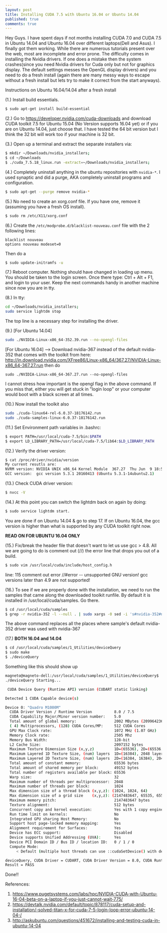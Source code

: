 ```yaml
---
layout: post
title: Installing CUDA 7.5 with Ubuntu 16.04 or Ubuntu 14.04
published: true
comments: true
---
```


Hey Guys. I have spent days if not months installing CUDA 7.0 and CUDA 7.5 in Ubuntu 14.04 and Ubuntu 16.04 over different laptops(Dell and Asus). I finally got them working. While there are numerous tutorials present over the web, most are incomplete and error prone. The difficulty comes in installing the Nvidia drivers. If one does a mistake then the system crashes(since you need Nvidia drivers for Cuda only but not for graphics display. The default settings messes the OpenGL display drivers) and you need to do a fresh install (again there are many messy ways to escape without a fresh install but lets try to make it correct from the start anyways).

Instructions on Ubuntu 16.04/14.04 after a fresh install

(1.) Install build essentials.

```sh
$ sudo apt-get install build-essential
```

(2.) Go to <https://developer.nvidia.com/cuda-downloads> and download CUDA toolkit 7.5 for Ubuntu 15.04 (No Version supports 16.04 yet) or if you are on Ubuntu 14.04, just choose that. I have tested the 64 bit version but I think the 32 bit will work too if your machine is 32 bit.

(3.) Open up a terminal and extract the separate installers via:

```sh
$ mkdir ~/Downloads/nvidia_installers;
$ cd ~/Downloads
$ ./cuda_7.5.18_linux.run -extract=~/Downloads/nvidia_installers;
```

(4.) Completely uninstall anything in the ubuntu repositories with `nvidia-*`. I used synaptic and did a purge, AKA completely uninstall programs and configuration.

```sh
$ sudo apt-get --purge remove nvidia-*
```

(5.) No need to create an xorg.conf file. If you have one, remove it (assuming you have a fresh OS install).

```sh
$ sudo rm /etc/X11/xorg.conf
```

(6.) Create the `/etc/modprobe.d/blacklist-nouveau.conf` file with the 2 following lines:

```
blacklist nouveau
options nouveau modeset=0
```

Then do a

```sh
$ sudo update-initramfs -u
```

(7.) Reboot computer. Nothing should have changed in loading up menu. You should be taken to the login screen. Once there type: Ctrl + Alt + F1, and login to your user. Keep the next commands handy in another machine since now you are in tty.

(8.) In tty:

```sh
cd ~/Downloads/nvidia_installers;
sudo service lightdm stop
```

The top line is a necessary step for installing the driver.

(9.) [For Ubuntu 14.04]

```sh
sudo ./NVIDIA-Linux-x86_64-352.39.run --no-opengl-files
```

[For Ubuntu 16.04] --> Download nvidia-367 instead of the default nvidia-352 that comes with the toolkit from here: <http://in.download.nvidia.com/XFree86/Linux-x86_64/367.27/NVIDIA-Linux-x86_64-367.27.run> then do

```
sudo ./NVIDIA-Linux-x86_64-367.27.run --no-opengl-files
```

I cannot stress how important is the opengl flag in the above command. If you miss that, either you will get stuck in "login loop" or your computer would boot with a black screen at all times.

(10.) Now install the toolkit also

```sh
sudo ./cuda-linux64-rel-6.0.37-18176142.run
sudo ./cuda-samples-linux-6.0.37-18176142.run
```

(11.) Set Environment path variables in .bashrc:

```sh
$ export PATH=/usr/local/cuda-7.5/bin:$PATH
$ export LD_LIBRARY_PATH=/usr/local/cuda-7.5/lib64:$LD_LIBRARY_PATH
```

(12.) Verify the driver version:

```sh
$ cat /proc/driver/nvidia/version
My current resutls are:
NVRM version: NVIDIA UNIX x86_64 Kernel Module  367.27  Thu Jun  9 18:53:27 PDT 2016
GCC version:  gcc version 5.3.1 20160413 (Ubuntu 5.3.1-14ubuntu2.1)
```

(13.) Check CUDA driver version:

```sh
$ nvcc -V
```

(14.) At this point you can switch the lightdm back on again by doing:

```sh
$ sudo service lightdm start.
```

You are done if on Ubuntu 14.04 & go to step 17\. If on Ubuntu 16.04, the gcc version is higher than what is supported by any CUDA toolkit right now.

**READ ON FOR UBUNTU 16.04 ONLY**

(15.) Fix/break the header file that doesn't want to let us use gcc > 4.8\. All we are going to do is comment out (//) the error line that drops you out of a build.

```sh
$ sudo vim /usr/local/cuda/include/host_config.h
```

line: 115 comment out error //#error -- unsupported GNU version! gcc versions later than 4.9 are not supported!

(16.) To see if we are properly done with the installation, we need to run the samples that came along the downloaded toolkit runfile. By default it is installed in /usr/local/cuda/samples. Go there.

```sh
$ cd /usr/local/cuda/samples
$ grep -r nvidia-352 -l --null . | sudo xargs -0 sed -i 's#nvidia-352#nvidia-367#g'
```

The above command replaces all the places where sample's default nvidia-352 driver was used with nvidia-367

(17.) **BOTH 16.04 and 14.04**

```sh
$ cd /usr/local/cuda/samples/1_Utilities/deviceQuery
$ sudo make
$ ./deviceQuery
```

Something like this should show up

```sh
magneto@magneto-dell:/usr/local/cuda/samples/1_Utilities/deviceQuery$ ./deviceQuery
./deviceQuery Starting...

 CUDA Device Query (Runtime API) version (CUDART static linking)

Detected 1 CUDA Capable device(s)

Device 0: "Quadro M1000M"
  CUDA Driver Version / Runtime Version          8.0 / 7.5
  CUDA Capability Major/Minor version number:    5.0
  Total amount of global memory:                 2002 MBytes (2099642368 bytes)
  ( 4) Multiprocessors, (128) CUDA Cores/MP:     512 CUDA Cores
  GPU Max Clock rate:                            1072 MHz (1.07 GHz)
  Memory Clock rate:                             2505 Mhz
  Memory Bus Width:                              128-bit
  L2 Cache Size:                                 2097152 bytes
  Maximum Texture Dimension Size (x,y,z)         1D=(65536), 2D=(65536, 65536), 3D=(4096, 4096, 4096)
  Maximum Layered 1D Texture Size, (num) layers  1D=(16384), 2048 layers
  Maximum Layered 2D Texture Size, (num) layers  2D=(16384, 16384), 2048 layers
  Total amount of constant memory:               65536 bytes
  Total amount of shared memory per block:       49152 bytes
  Total number of registers available per block: 65536
  Warp size:                                     32
  Maximum number of threads per multiprocessor:  2048
  Maximum number of threads per block:           1024
  Max dimension size of a thread block (x,y,z): (1024, 1024, 64)
  Max dimension size of a grid size    (x,y,z): (2147483647, 65535, 65535)
  Maximum memory pitch:                          2147483647 bytes
  Texture alignment:                             512 bytes
  Concurrent copy and kernel execution:          Yes with 1 copy engine(s)
  Run time limit on kernels:                     No
  Integrated GPU sharing Host Memory:            No
  Support host page-locked memory mapping:       Yes
  Alignment requirement for Surfaces:            Yes
  Device has ECC support:                        Disabled
  Device supports Unified Addressing (UVA):      Yes
  Device PCI Domain ID / Bus ID / location ID:   0 / 1 / 0
  Compute Mode:
     < Default (multiple host threads can use ::cudaSetDevice() with device simultaneously) >

deviceQuery, CUDA Driver = CUDART, CUDA Driver Version = 8.0, CUDA Runtime Version = 7.5, NumDevs = 1, Device0 = Quadro M1000M
Result = PASS
```

Done!!

References:

1. <https://www.pugetsystems.com/labs/hpc/NVIDIA-CUDA-with-Ubuntu-16-04-beta-on-a-laptop-if-you-just-cannot-wait-775/>
2. <https://devtalk.nvidia.com/default/topic/878117/cuda-setup-and-installation/-solved-titan-x-for-cuda-7-5-login-loop-error-ubuntu-14-04-/>
3. <http://askubuntu.com/questions/451672/installing-and-testing-cuda-in-ubuntu-14-04>
